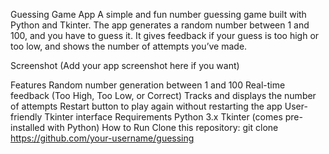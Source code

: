 Guessing Game App
A simple and fun number guessing game built with Python and Tkinter.
The app generates a random number between 1 and 100, and you have to guess it.
It gives feedback if your guess is too high or too low, and shows the number of attempts you’ve made.

Screenshot
(Add your app screenshot here if you want)

Features
Random number generation between 1 and 100
Real-time feedback (Too High, Too Low, or Correct)
Tracks and displays the number of attempts
Restart button to play again without restarting the app
User-friendly Tkinter interface
Requirements
Python 3.x
Tkinter (comes pre-installed with Python)
How to Run
Clone this repository:
git clone https://github.com/your-username/guessing
